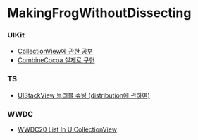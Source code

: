 # MakingFrogWithoutDissecting


### UIKit
- [CollectionView에 관한 공부](https://github.com/MaraMincho/MakingFrogWithoutDissecting/tree/main/CollectionViewExample)
- [CombineCocoa 실제로 구현](https://github.com/MaraMincho/MakingFrogWithoutDissecting/tree/main/CombineCocoa)

### TS
- [UIStackView 트러블 슈팅 (distribution에 관하여)](https://github.com/MaraMincho/MakingFrogWithoutDissecting/tree/main/TS_IntrinsicContentSize)

### WWDC
- [WWDC20 List In UICollectionView](https://github.com/MaraMincho/MakingFrogWithoutDissecting/tree/main/WWDC20_ListInUICollectionView)
